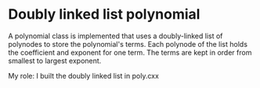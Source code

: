 <h1>Doubly linked list polynomial</h1>

<p>A polynomial class is implemented that uses a doubly-linked list of polynodes to store the polynomial's terms. Each polynode of the list holds the coefficient and exponent for one term. The terms are kept in order from smallest to largest exponent.</p>

<p>My role: I built the doubly linked list in poly.cxx</p>